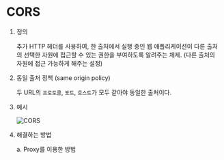 # CORS

1. 정의

   추가 HTTP 헤더를 사용하여, 한 출처에서 실행 중인 웹 애플리케이션이 다른 출처의 선택한 자원에 접근할 수 있는 권한을 부여하도록 알려주는 체제.
   (다른 출처의 자원에 접근 가능하게 해주는 설정)

2. 동일 출처 정책 (same origin policy)

   두 URL의 `프로토콜`, `포트`, `호스트`가 모두 같아야 동일한 출처이다.

3. 예시

   ![CORS](https://developer.mozilla.org/en-US/docs/Web/HTTP/CORS/cors_principle.png)


4. 해결하는 방법
   
   a. Proxy를 이용한 방법

   